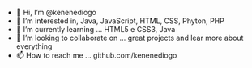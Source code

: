 - 👋 Hi, I’m @kenenediogo
- 👀 I’m interested in, Java, JavaScript, HTML, CSS, Phyton, PHP
- 🌱 I’m currently learning ... HTML5 e CSS3, Java
- 💞️ I’m looking to collaborate on ... great projects and lear more about everything
- 📫 How to reach me ... github.com/kenenediogo

<!---
kenenediogo/kenenediogo is a ✨ special ✨ repository because its `README.md` (this file) appears on your GitHub profile.
You can click the Preview link to take a look at your changes.
--->
